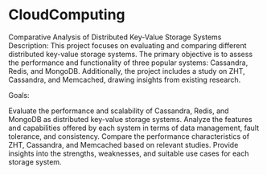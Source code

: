 # CloudComputing
Comparative Analysis of Distributed Key-Value Storage Systems
Description: This project focuses on evaluating and comparing different distributed key-value storage systems. The primary objective is to assess the performance and functionality of three popular systems: Cassandra, Redis, and MongoDB. Additionally, the project includes a study on ZHT, Cassandra, and Memcached, drawing insights from existing research.

Goals:

Evaluate the performance and scalability of Cassandra, Redis, and MongoDB as distributed key-value storage systems.
Analyze the features and capabilities offered by each system in terms of data management, fault tolerance, and consistency.
Compare the performance characteristics of ZHT, Cassandra, and Memcached based on relevant studies.
Provide insights into the strengths, weaknesses, and suitable use cases for each storage system.



 




